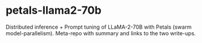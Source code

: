 # petals-llama2-70b
Distributed inference + Prompt tuning of LLaMA-2-70B with Petals (swarm model-parallelism). Meta-repo with summary and links to the two write-ups.
